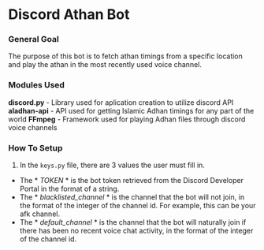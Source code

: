 # Discord Athan Bot

### General Goal
The purpose of this bot is to fetch athan timings from a specific location and play the athan in the most recently used voice channel.

### Modules Used
**discord.py** - Library used for aplication creation to utilize discord API 
**aladhan-api** - API used for getting Islamic Adhan timings for any part of the world
**FFmpeg** - Framework used for playing Adhan files through discord voice channels

### How To Setup
1. In the `keys.py` file, there are 3 values the user must fill in.
  - The * *TOKEN* * is the bot token retrieved from the Discord Developer Portal in the format of a string.
  - The * *blacklisted_channel* * is the channel that the bot will not join, in the format of the integer of the channel id. For example, this can be your afk channel.
  - The * *default_channel* * is the channel that the bot will naturally join if there has been no recent voice chat activity, in the format of the integer of the channel id. 
